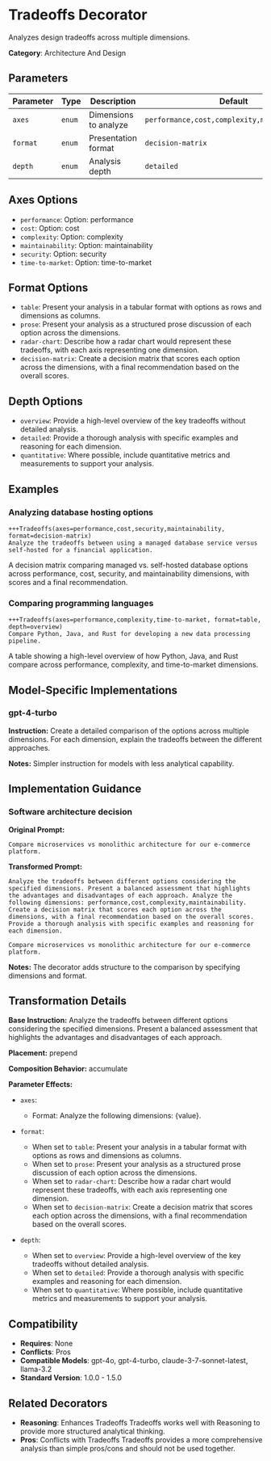 # Tradeoffs Decorator

Analyzes design tradeoffs across multiple dimensions.

**Category**: Architecture And Design

## Parameters

| Parameter | Type | Description | Default |
|-----------|------|-------------|--------|
| `axes` | `enum` | Dimensions to analyze | `performance,cost,complexity,maintainability` |
| `format` | `enum` | Presentation format | `decision-matrix` |
| `depth` | `enum` | Analysis depth | `detailed` |

## Axes Options

- `performance`: Option: performance
- `cost`: Option: cost
- `complexity`: Option: complexity
- `maintainability`: Option: maintainability
- `security`: Option: security
- `time-to-market`: Option: time-to-market

## Format Options

- `table`: Present your analysis in a tabular format with options as rows and dimensions as columns.
- `prose`: Present your analysis as a structured prose discussion of each option across the dimensions.
- `radar-chart`: Describe how a radar chart would represent these tradeoffs, with each axis representing one dimension.
- `decision-matrix`: Create a decision matrix that scores each option across the dimensions, with a final recommendation based on the overall scores.

## Depth Options

- `overview`: Provide a high-level overview of the key tradeoffs without detailed analysis.
- `detailed`: Provide a thorough analysis with specific examples and reasoning for each dimension.
- `quantitative`: Where possible, include quantitative metrics and measurements to support your analysis.

## Examples

### Analyzing database hosting options

```
+++Tradeoffs(axes=performance,cost,security,maintainability, format=decision-matrix)
Analyze the tradeoffs between using a managed database service versus self-hosted for a financial application.
```

A decision matrix comparing managed vs. self-hosted database options across performance, cost, security, and maintainability dimensions, with scores and a final recommendation.

### Comparing programming languages

```
+++Tradeoffs(axes=performance,complexity,time-to-market, format=table, depth=overview)
Compare Python, Java, and Rust for developing a new data processing pipeline.
```

A table showing a high-level overview of how Python, Java, and Rust compare across performance, complexity, and time-to-market dimensions.

## Model-Specific Implementations

### gpt-4-turbo

**Instruction:** Create a detailed comparison of the options across multiple dimensions. For each dimension, explain the tradeoffs between the different approaches.

**Notes:** Simpler instruction for models with less analytical capability.


## Implementation Guidance

### Software architecture decision

**Original Prompt:**
```
Compare microservices vs monolithic architecture for our e-commerce platform.
```

**Transformed Prompt:**
```
Analyze the tradeoffs between different options considering the specified dimensions. Present a balanced assessment that highlights the advantages and disadvantages of each approach. Analyze the following dimensions: performance,cost,complexity,maintainability. Create a decision matrix that scores each option across the dimensions, with a final recommendation based on the overall scores. Provide a thorough analysis with specific examples and reasoning for each dimension.

Compare microservices vs monolithic architecture for our e-commerce platform.
```

**Notes:** The decorator adds structure to the comparison by specifying dimensions and format.

## Transformation Details

**Base Instruction:** Analyze the tradeoffs between different options considering the specified dimensions. Present a balanced assessment that highlights the advantages and disadvantages of each approach.

**Placement:** prepend

**Composition Behavior:** accumulate

**Parameter Effects:**

- `axes`:
  - Format: Analyze the following dimensions: {value}.

- `format`:
  - When set to `table`: Present your analysis in a tabular format with options as rows and dimensions as columns.
  - When set to `prose`: Present your analysis as a structured prose discussion of each option across the dimensions.
  - When set to `radar-chart`: Describe how a radar chart would represent these tradeoffs, with each axis representing one dimension.
  - When set to `decision-matrix`: Create a decision matrix that scores each option across the dimensions, with a final recommendation based on the overall scores.

- `depth`:
  - When set to `overview`: Provide a high-level overview of the key tradeoffs without detailed analysis.
  - When set to `detailed`: Provide a thorough analysis with specific examples and reasoning for each dimension.
  - When set to `quantitative`: Where possible, include quantitative metrics and measurements to support your analysis.

## Compatibility

- **Requires**: None
- **Conflicts**: Pros
- **Compatible Models**: gpt-4o, gpt-4-turbo, claude-3-7-sonnet-latest, llama-3.2
- **Standard Version**: 1.0.0 - 1.5.0

## Related Decorators

- **Reasoning**: Enhances Tradeoffs Tradeoffs works well with Reasoning to provide more structured analytical thinking.
- **Pros**: Conflicts with Tradeoffs Tradeoffs provides a more comprehensive analysis than simple pros/cons and should not be used together.
